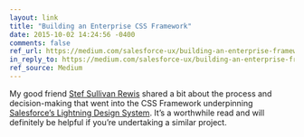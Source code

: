```yaml
---
layout: link
title: "Building an Enterprise CSS Framework"
date: 2015-10-02 14:24:56 -0400
comments: false
ref_url: https://medium.com/salesforce-ux/building-an-enterprise-framework-is-hard-1e8d8b33e082
in_reply_to: https://medium.com/salesforce-ux/building-an-enterprise-framework-is-hard-1e8d8b33e082
ref_source: Medium
---
```


My good friend [Stef Sullivan Rewis](http://www.w3conversions.com/index.cfm) shared a bit about the process and decision-making that went into the CSS Framework underpinning [Salesforce’s Lightning Design System](https://www.lightningdesignsystem.com/). It’s a worthwhile read and will definitely be helpful if you’re undertaking a similar project.